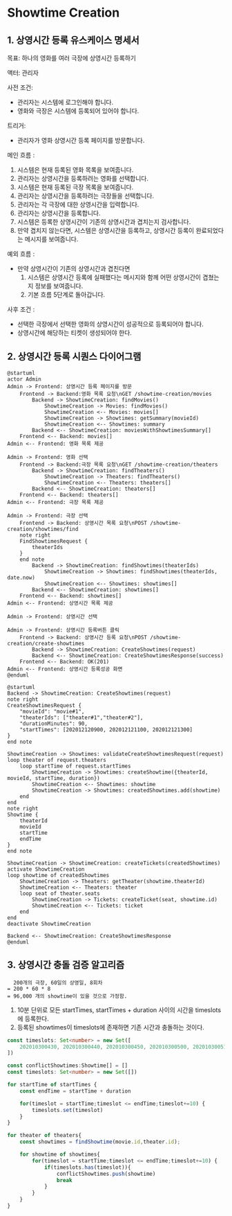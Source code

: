 # Showtime Creation

## 1. 상영시간 등록 유스케이스 명세서
목표: 하나의 영화를 여러 극장에 상영시간 등록하기

액터: 관리자

사전 조건:

-   관리자는 시스템에 로그인해야 합니다.
-   영화와 극장은 시스템에 등록되어 있어야 합니다.

트리거:

-   관리자가 영화 상영시간 등록 페이지를 방문합니다.

메인 흐름 :

1. 시스템은 현재 등록된 영화 목록을 보여줍니다.
1. 관리자는 상영시간을 등록하려는 영화를 선택합니다.
1. 시스템은 현재 등록된 극장 목록을 보여줍니다.
1. 관리자는 상영시간을 등록하려는 극장들을 선택합니다.
1. 관리자는 각 극장에 대한 상영시간을 입력합니다.
1. 관리자는 상영시간을 등록합니다.
1. 시스템은 등록한 상영시간이 기존의 상영시간과 겹치는지 검사합니다.
1. 만약 겹치지 않는다면, 시스템은 상영시간을 등록하고, 상영시간 등록이 완료되었다는 메시지를 보여줍니다.

예외 흐름 :

-   만약 상영시간이 기존의 상영시간과 겹친다면
    1. 시스템은 상영시간 등록에 실패했다는 메시지와 함께 어떤 상영시간이 겹쳤는지 정보를 보여줍니다.
    1. 기본 흐름 5단계로 돌아갑니다.

사후 조건 :

-   선택한 극장에서 선택한 영화의 상영시간이 성공적으로 등록되어야 합니다.
-   상영시간에 해당하는 티켓이 생성되어야 한다.

## 2. 상영시간 등록 시퀀스 다이어그램


```plantuml
@startuml
actor Admin
Admin -> Frontend: 상영시간 등록 페이지를 방문
    Frontend -> Backend:영화 목록 요청\nGET /showtime-creation/movies
        Backend -> ShowtimeCreation: findMovies()
            ShowtimeCreation -> Movies: findMovies()
            ShowtimeCreation <-- Movies: movies[]
            ShowtimeCreation -> Showtimes: getSummary(movieId)
            ShowtimeCreation <-- Showtimes: summary
        Backend <-- ShowtimeCreation: moviesWithShowtimesSummary[]
    Frontend <-- Backend: movies[]
Admin <-- Frontend: 영화 목록 제공

Admin -> Frontend: 영화 선택
    Frontend -> Backend:극장 목록 요청\nGET /showtime-creation/theaters
        Backend -> ShowtimeCreation: findTheaters()
            ShowtimeCreation -> Theaters: findTheaters()
            ShowtimeCreation <-- Theaters: theaters[]
        Backend <-- ShowtimeCreation: theaters[]
    Frontend <-- Backend: theaters[]
Admin <-- Frontend: 극장 목록 제공

Admin -> Frontend: 극장 선택
    Frontend -> Backend: 상영시간 목록 요청\nPOST /showtime-creation/showtimes/find
    note right
    FindShowtimesRequest {
        theaterIds
    }
    end note
        Backend -> ShowtimeCreation: findShowtimes(theaterIds)
            ShowtimeCreation -> Showtimes: findShowtimes(theaterIds, date.now)
            ShowtimeCreation <-- Showtimes: showtimes[]
        Backend <-- ShowtimeCreation: showtimes[]
    Frontend <-- Backend: showtimes[]
Admin <-- Frontend: 상영시간 목록 제공

Admin -> Frontend: 상영시간 선택

Admin -> Frontend: 상영시간 등록버튼 클릭
    Frontend -> Backend: 상영시간 등록 요청\nPOST /showtime-creation/create-showtimes
        Backend -> ShowtimeCreation: CreateShowtimes(request)
        Backend <-- ShowtimeCreation: CreateShowtimesResponse(success)
    Frontend <-- Backend: OK(201)
Admin <-- Frontend: 상영시간 등록성공 화면
@enduml
```

```plantuml
@startuml
Backend -> ShowtimeCreation: CreateShowtimes(request)
note right
CreateShowtimesRequest {
    "movieId": "movie#1",
    "theaterIds": ["theater#1","theater#2"],
    "durationMinutes": 90,
    "startTimes": [202012120900, 202012121100, 202012121300]
}
end note

ShowtimeCreation -> Showtimes: validateCreateShowtimesRequest(request)
loop theater of request.theaters
    loop startTime of request.startTimes
        ShowtimeCreation -> Showtimes: createShowtime({theaterId, movieId, startTime, duration})
        ShowtimeCreation <-- Showtimes: showtime
        ShowtimeCreation -> Showtimes: createdShowtimes.add(showtime)
    end
end
note right
Showtime {
    theaterId
    movieId
    startTime
    endTime
}
end note

ShowtimeCreation -> ShowtimeCreation: createTickets(createdShowtimes)
activate ShowtimeCreation
loop showtime of createdShowtimes
    ShowtimeCreation -> Theaters: getTheater(showtime.theaterId)
    ShowtimeCreation <-- Theaters: theater
    loop seat of theater.seats
        ShowtimeCreation -> Tickets: createTicket(seat, showtime.id)
        ShowtimeCreation <-- Tickets: ticket
    end
end
deactivate ShowtimeCreation

Backend <-- ShowtimeCreation: CreateShowtimesResponse
@enduml
```

## 3. 상영시간 충돌 검증 알고리즘

```
  200개의 극장, 60일의 상영일, 8회차
= 200 * 60 * 8
= 96,000 개의 showtime이 있을 것으로 가정함.
```

1. 10분 단위로 모든 startTimes, startTimes + duration 사이의 시간을 timeslots에 등록한다.
2. 등록된 showtimes이 timeslots에 존재하면 기존 시간과 충돌하는 것이다.

```ts
const timeslots: Set<number> = new Set([
    202010300430, 202010300440, 202010300450, 202010300500, 202010300510, 202010300520
])
```

```ts
const conflictShowtimes:Showtime[] = []
const timeslots: Set<number> = new Set([])

for startTime of startTimes {
    const endTime = startTime + duration

    for(timeslot = startTime;timeslot <= endTime;timeslot+=10) {
        timeslots.set(timeslot)
    }
}

for theater of theaters{
    const showtimes = findShowtime(movie.id,theater.id);

    for showtime of showtimes{
        for(timeslot = startTime;timeslot <= endTime;timeslot+=10) {
            if(timeslots.has(timeslot)){
                conflictShowtimes.push(showtime)
                break
            }
        }
    }
}
```
